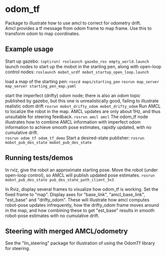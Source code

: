 # odom_tf
Package to illustrate how to use amcl to correct for odometry drift.  
Amcl provides a tf message from odom frame to map frame.  Use this to
transform odom to map coordinates.  

## Example usage
Start up gazebo:
`(optirun) roslaunch gazebo_ros empty_world.launch`
launch nodes to start up the mobot in the starting pen, along with open-loop control nodes:
`roslaunch mobot_urdf mobot_startup_open_loop.launch`

load a map of the starting pen:
`roscd maps/starting_pen`
`rosrun map_server map_server starting_pen_map.yaml`

start the imperfect (drifty) odom node; there is also an odom topic published by gazebo, but this
one is unrealistically good, failing to illustrate realistic odom drift
`rosrun mobot_drifty_odom mobot_drifty_odom`
Run AMCL to localize the robot in the map.  AMCL updates are only about 1Hz, and thus
unsuitable for steering feedback.
`rosrun amcl amcl`
The odom_tf node illustrates how to combine AMCL information with imperfect odom information
to achieve smooth pose estimates, rapidly updated, with no cumulative drift.  
`rosrun odom_tf odom_tf_demo`
Start a desired-state publisher:
`rosrun mobot_pub_des_state mobot_pub_des_state`

## Running tests/demos
In rviz, give the robot an approximate starting pose.
Move the robot (under open-loop control), so AMCL will publish updated pose estimates.
`rosrun mobot_pub_des_state pub_des_state_path_client_3x3`  

In Rviz, display several frames to visualize how odom_tf is working.  Set the fixed frame to "map".
Display axes for "base_link", "amcl_base_link", "est_base" and "drifty_odom".
These will illustrate how amcl computes robot-pose updates infrequently, how the drifty_odom frame
moves around in the map, and how combining these to get "est_base" results in smooth robot-pose
estimates with no cumulative drift.

## Steering with merged AMCL/odometry
See the "lin_steering" package for illustration of using the OdomTf library for steering.
  
